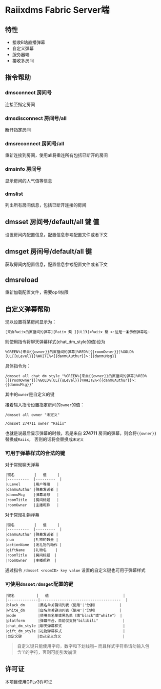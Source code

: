 # Raiixdms Fabric Server端

## 特性
- 接收B站直播弹幕
- 自定义弹幕
- 服务器端
- 接收多房间

## 指令帮助
### dmsconnect 房间号

连接至指定房间

### dmsdisconnect 房间号/all

断开指定房间

### dmsreconnect 房间号/all

重新连接到房间，使用all将重连所有包括已断开的房间

### dmsinfo 房间号

显示房间的人气值等信息

### dmslist

列出所有房间信息，包括已断开连接的房间

## dmsset 房间号/default/all 键 值

设置房间内配置信息，配置信息参考配置文件或者下文

## dmsget 房间号/default/all 键

获取房间内配置信息，配置信息参考配置文件或者下文

## dmsreload

重新加载配置文件，需要op4权限

## 自定义弹幕帮助

现以设置将某房间显示为：

`[来自Raiix的直播间的弹幕][Raiix_蘩_][UL13]<Raiix_蘩_>:这是一条示例弹幕啦~`

则使用指令将聊天弹幕样式(chat_dm_style的值)设为

`%GREEN%[来自{{owner}}的直播间的弹幕]%RED%[{{roomOwner}}]%GOLD%[UL{{uLevel}}]%WHITE%<{{danmuAuthur}}>:{{danmuMsg}}`

具体指令为：

`/dmsset all chat_dm_style "%GREEN%[来自{{owner}}的直播间的弹幕]%RED%[{{roomOwner}}]%GOLD%[UL{{uLevel}}]%WHITE%<{{danmuAuthur}}>:{{danmuMsg}}"`

其中的`owner`是自定义的键

接着输入指令设置指定房间的`owner`的值：

`/dmsset all owner "未定义"`

`/dmsset 274711 owner "Raiix"`

也就是说最后显示弹幕的时候，若是来自 **274711** 房间的弹幕，则会将`{{owner}}`替换成`Raiix`，
否则的话将会替换成`未定义`

### 可用于弹幕样式的合法的键
对于常规聊天弹幕
```
|键名         |   值     |
|----------  |---------  |
|uLevel      |用户等级   |
|danmuAuthur |弹幕发送者 |
|danmuMsg    |弹幕消息   |
|roomTitle   |房间标题   |
|roomOwner   |主播昵称   |
```

对于常规礼物弹幕
```
|键名         |   值     |
|----------  |---------  |
|danmuAuthur |弹幕发送者 |
|num         |礼物的数量 |
|actionName  |发礼物的动作 |
|giftName    |礼物名    |
|roomTitle   |房间标题  |
|roomOwner   |主播昵称  |
```

通过指令 `/dmsset <roomID> key value` 设置的自定义键也可用于弹幕样式

### 可使用`dmsset/dmsget`配置的键
```
|键名          |   值                                  |
|--------------|-------------------------------------  |
|black_dm      |黑名单关键词列表（使用'|'分割）          |
|white_dm      |白名单关键词列表（使用'|'分割）          |
|mode          |使用白名单或黑名单（填"black"或"white"） |
|platform      |弹幕平台，目前仅支持"bilibili"           |
|chat_dm_style |聊天弹幕样式                            |
|gift_dm_style |礼物弹幕样式                            |
|自定义键       |自己定义含义                            |
```
> 自定义键只能使用字母，数字和下划线哦~
> 而且样式字符串请勿输入包含'\\'的字符，否则可能引发崩溃

## 许可证

本项目使用GPLv3许可证
